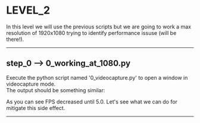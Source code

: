 # LEVEL_2

In this level we will use the previous scripts but we are going to work a max resolution of
1920x1080 trying to identify performance issuse (will be there!).
 
---

## step_0 --> 0_working_at_1080.py

Execute the python script named '0_videocapture.py' to open a window in videocapture mode.  
The output should be something similar:   

[](resources/2_0.png?raw=true)  

As you can see FPS decreased until 5.0. Let's see what we can do for mitigate this side effect.

---